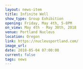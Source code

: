 ```yaml
---
layout: news-item
title: Infinite Well
show_type: Group Exhibition
opening: Friday, May 4th, 5-8PM
on_view: May 4th - May 30th, 2018
venue: Portland Nucleus
location: Oregon
link: https://nucleusportland.com/
image_url:
date: 2018-05-04 07:00:00
current: false
tags: news
---
```

